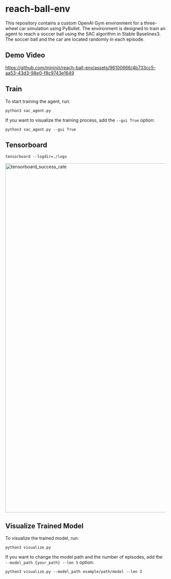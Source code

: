 # reach-ball-env

This repository contains a custom OpenAI Gym environment for a three-wheel car simulation using PyBullet. The environment is designed to train an agent to reach a soccer ball using the SAC algorithm in Stable Baselines3. The soccer ball and the car are located randomly in each episode.

## Demo Video

https://github.com/mininiii/reach-ball-env/assets/96100666/4b733cc5-aa53-43d3-98e0-f8c9743e1649

## Train

To start training the agent, run:

```
python3 sac_agent.py
```

If you want to visualize the training process, add the `--gui True` option:

```
python3 sac_agent.py --gui True
```

## Tensorboard
```
tensorboard --logdir=./logs
```
<img width="1096" alt="tensorboard_success_rate" src="https://github.com/mininiii/reach-ball-env/assets/96100666/538f92d1-f1ea-4599-aef0-9645520a1f40">




## Visualize Trained Model

To visualize the trained model, run:

```
python3 visualize.py
```

If you want to change the model path and the number of episodes, add the `--model_path {your_path} --len 5` option:
```
python3 visualize.py --model_path example/path/model --len 3
```



